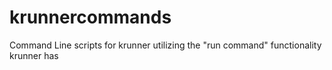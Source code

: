 # krunnercommands
Command Line scripts for krunner utilizing the "run command" functionality krunner has

